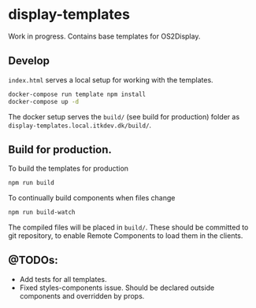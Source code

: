 # display-templates

Work in progress. Contains base templates for OS2Display.

## Develop

`index.html` serves a local setup for working with the templates.

```bash
docker-compose run template npm install
docker-compose up -d
```

The docker setup serves the `build/` (see build for production) folder as `display-templates.local.itkdev.dk/build/`.

## Build for production.

To build the templates for production

```bash
npm run build
```

To continually build components when files change

```bash
npm run build-watch
```

The compiled files will be placed in `build/`. These should be committed to
git repository, to enable Remote Components to load them in the clients.

## @TODOs:

* Add tests for all templates.
* Fixed styles-components issue. Should be declared outside components and overridden by props.
